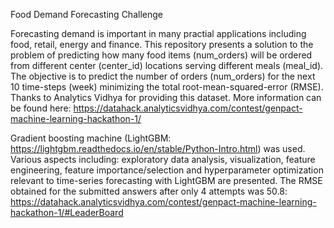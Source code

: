 Food Demand Forecasting Challenge

Forecasting demand is important in many practial applications including food, retail, energy and finance. This repository presents a solution to the problem of predicting how many food items (num_orders) will be ordered from different center (center_id) locations serving different meals (meal_id). The objective is to predict the number of orders (num_orders) for the next 10 time-steps (week) minimizing the total root-mean-squared-error (RMSE). Thanks to Analytics Vidhya for providing this dataset. More information can be found here: 
https://datahack.analyticsvidhya.com/contest/genpact-machine-learning-hackathon-1/

Gradient boosting machine (LightGBM: https://lightgbm.readthedocs.io/en/stable/Python-Intro.html) was used. Various aspects including: exploratory data analysis, visualization, feature engineering, feature importance/selection and hyperparameter optimization relevant to time-series forecasting with LightGBM are presented. The RMSE obtained for the submitted answers after only 4 attempts was 50.8:
https://datahack.analyticsvidhya.com/contest/genpact-machine-learning-hackathon-1/#LeaderBoard
